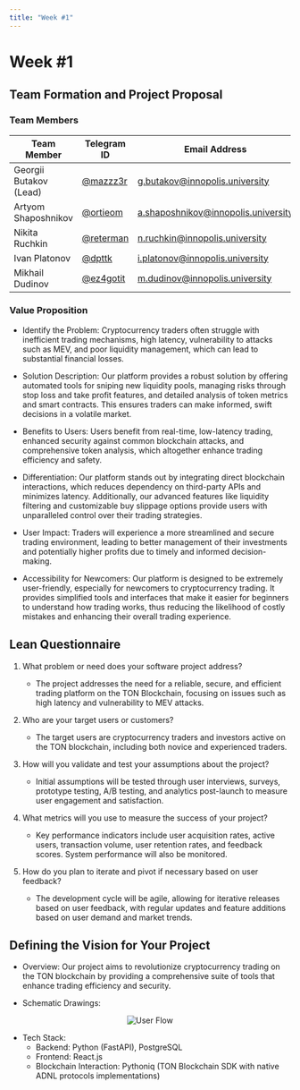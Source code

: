 ```yaml
---
title: "Week #1"
---
```


# Week #1

## **Team Formation and Project Proposal**

### **Team Members**

| Team Member              | Telegram ID   | Email Address   |
|--------------------------|---------------|-----------------|
| Georgii Butakov (Lead)   | [@mazzz3r](https://t.me/mazzz3r) | g.butakov@innopolis.university      |
| Artyom Shaposhnikov      | [@ortieom](https://t.me/ortieom) | a.shaposhnikov@innopolis.university |
| Nikita Ruchkin            | [@reterman](https://t.me/reterman)| n.ruchkin@innopolis.university |
| Ivan Platonov            | [@dpttk](https://t.me/dpttk) | i.platonov@innopolis.university |
| Mikhail Dudinov          | [@ez4gotit](https://t.me/ez4gotit) | m.dudinov@innopolis.university |

### **Value Proposition**

- Identify the Problem:
Cryptocurrency traders often struggle with inefficient trading mechanisms, high latency, vulnerability to attacks such as MEV, and poor liquidity management, which can lead to substantial financial losses.

- Solution Description:
Our platform provides a robust solution by offering automated tools for sniping new liquidity pools, managing risks through stop loss and take profit features, and detailed analysis of token metrics and smart contracts. This ensures traders can make informed, swift decisions in a volatile market.

- Benefits to Users:
Users benefit from real-time, low-latency trading, enhanced security against common blockchain attacks, and comprehensive token analysis, which altogether enhance trading efficiency and safety.

- Differentiation:
Our platform stands out by integrating direct blockchain interactions, which reduces dependency on third-party APIs and minimizes latency. Additionally, our advanced features like liquidity filtering and customizable buy slippage options provide users with unparalleled control over their trading strategies. 

- User Impact:
Traders will experience a more streamlined and secure trading environment, leading to better management of their investments and potentially higher profits due to timely and informed decision-making.

- Accessibility for Newcomers:
Our platform is designed to be extremely user-friendly, especially for newcomers to cryptocurrency trading. It provides simplified tools and interfaces that make it easier for beginners to understand how trading works, thus reducing the likelihood of costly mistakes and enhancing their overall trading experience.

## **Lean Questionnaire**

1. What problem or need does your software project address? 
   - The project addresses the need for a reliable, secure, and efficient trading platform on the TON Blockchain, focusing on issues such as high latency and vulnerability to MEV attacks.

2. Who are your target users or customers?
   - The target users are cryptocurrency traders and investors active on the TON blockchain, including both novice and experienced traders.

3. How will you validate and test your assumptions about the project?
   - Initial assumptions will be tested through user interviews, surveys, prototype testing, A/B testing, and analytics post-launch to measure user engagement and satisfaction.

4. What metrics will you use to measure the success of your project?
   - Key performance indicators include user acquisition rates, active users, transaction volume, user retention rates, and feedback scores. System performance will also be monitored.

5. How do you plan to iterate and pivot if necessary based on user feedback?
   - The development cycle will be agile, allowing for iterative releases based on user feedback, with regular updates and feature additions based on user demand and market trends.

## **Defining the Vision for Your Project**

- Overview:
Our project aims to revolutionize cryptocurrency trading on the TON blockchain by providing a comprehensive suite of tools that enhance trading efficiency and security.

- Schematic Drawings:

<div style="text-align: center;">
  <img src="/2024/Gopher-Marksman/UserFlow.png" alt="User Flow">
</div>

- Tech Stack:
  - Backend: Python (FastAPI), PostgreSQL
  - Frontend: React.js
  - Blockchain Interaction: Pythoniq (TON Blockchain SDK with native ADNL protocols implementations)
